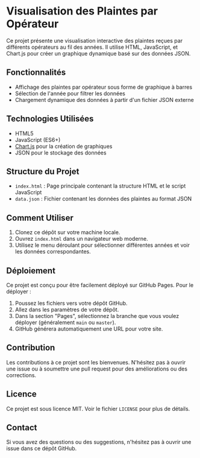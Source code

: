 # Visualisation des Plaintes par Opérateur

Ce projet présente une visualisation interactive des plaintes reçues par différents opérateurs au fil des années. Il utilise HTML, JavaScript, et Chart.js pour créer un graphique dynamique basé sur des données JSON.

## Fonctionnalités

- Affichage des plaintes par opérateur sous forme de graphique à barres
- Sélection de l'année pour filtrer les données
- Chargement dynamique des données à partir d'un fichier JSON externe

## Technologies Utilisées

- HTML5
- JavaScript (ES6+)
- [Chart.js](https://www.chartjs.org/) pour la création de graphiques
- JSON pour le stockage des données

## Structure du Projet

- `index.html` : Page principale contenant la structure HTML et le script JavaScript
- `data.json` : Fichier contenant les données des plaintes au format JSON

## Comment Utiliser

1. Clonez ce dépôt sur votre machine locale.
2. Ouvrez `index.html` dans un navigateur web moderne.
3. Utilisez le menu déroulant pour sélectionner différentes années et voir les données correspondantes.

## Déploiement

Ce projet est conçu pour être facilement déployé sur GitHub Pages. Pour le déployer :

1. Poussez les fichiers vers votre dépôt GitHub.
2. Allez dans les paramètres de votre dépôt.
3. Dans la section "Pages", sélectionnez la branche que vous voulez déployer (généralement `main` ou `master`).
4. GitHub générera automatiquement une URL pour votre site.

## Contribution

Les contributions à ce projet sont les bienvenues. N'hésitez pas à ouvrir une issue ou à soumettre une pull request pour des améliorations ou des corrections.

## Licence

Ce projet est sous licence MIT. Voir le fichier `LICENSE` pour plus de détails.

## Contact

Si vous avez des questions ou des suggestions, n'hésitez pas à ouvrir une issue dans ce dépôt GitHub.
